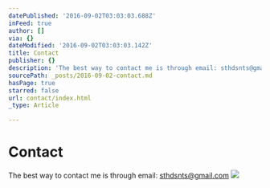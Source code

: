 ```yaml
---
datePublished: '2016-09-02T03:03:03.688Z'
inFeed: true
author: []
via: {}
dateModified: '2016-09-02T03:03:03.142Z'
title: Contact
publisher: {}
description: 'The best way to contact me is through email: sthdsnts@gmail.com'
sourcePath: _posts/2016-09-02-contact.md
hasPage: true
starred: false
url: contact/index.html
_type: Article

---
```

# Contact

The best way to contact me is through email: sthdsnts@gmail.com
![](https://the-grid-user-content.s3-us-west-2.amazonaws.com/e3521ac5-7915-4fd5-bc8c-ce8f2d07133a.jpg)